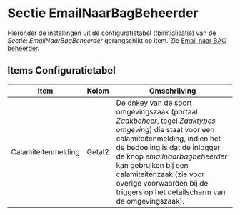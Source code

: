 # Sectie EmailNaarBagBeheerder

Hieronder de instellingen uit de configuratietabel (tbinitialisatie) van de *Sectie: EmailNaarBagBeheerder* gerangschikt op item. Zie [Email naar BAG beheerder](/docs/probleemoplossing/programmablokken/email_bag-beheerder.md).

## Items Configuratietabel

| Item | Kolom | Omschrijving |
|---|---|---|
| Calamiteitenmelding | Getal2 |De dnkey van de soort omgevingszaak (portaal *Zaakbeheer*, tegel *Zaaktypes omgeving*) die staat voor een calamiteitenmelding, indien het de bedoeling is dat de inlogger de knop *emailnaarbagbeheerder* kan gebruiken bij een calamiteitenzaak (zie voor overige voorwaarden bij de triggers op het detailscherm van de omgevingszaak). |
